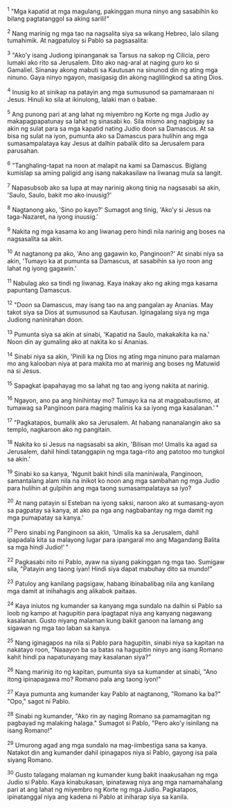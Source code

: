 <sup>1</sup>
"Mga kapatid at mga magulang, pakinggan muna ninyo ang sasabihin ko bilang pagtatanggol sa aking sarili!" 

<sup>2</sup>
Nang marinig ng mga tao na nagsalita siya sa wikang Hebreo, lalo silang tumahimik. At nagpatuloy si Pablo sa pagsasalita: 

<sup>3</sup>
"Akoʼy isang Judiong ipinanganak sa Tarsus na sakop ng Cilicia, pero lumaki ako rito sa Jerusalem. Dito ako nag-aral at naging guro ko si Gamaliel. Sinanay akong mabuti sa Kautusan na sinunod din ng ating mga ninuno. Gaya ninyo ngayon, masigasig din akong naglilingkod sa ating Dios. 

<sup>4</sup>
Inusig ko at sinikap na patayin ang mga sumusunod sa pamamaraan ni Jesus. Hinuli ko sila at ikinulong, lalaki man o babae. 

<sup>5</sup>
Ang punong pari at ang lahat ng miyembro ng Korte ng mga Judio ay makapagpapatunay sa lahat ng sinasabi ko. Sila mismo ang nagbigay sa akin ng sulat para sa mga kapatid nating Judio doon sa Damascus. At sa bisa ng sulat na iyon, pumunta ako sa Damascus para hulihin ang mga sumasampalataya kay Jesus at dalhin pabalik dito sa Jerusalem para parusahan.

<sup>6</sup>
"Tanghaling-tapat na noon at malapit na kami sa Damascus. Biglang kumislap sa aming paligid ang isang nakakasilaw na liwanag mula sa langit. 

<sup>7</sup>
Napasubsob ako sa lupa at may narinig akong tinig na nagsasabi sa akin, 'Saulo, Saulo, bakit mo ako inuusig?' 

<sup>8</sup>
Nagtanong ako, 'Sino po kayo?' Sumagot ang tinig, 'Akoʼy si Jesus na taga-Nazaret, na iyong inuusig.' 

<sup>9</sup>
Nakita ng mga kasama ko ang liwanag pero hindi nila narinig ang boses na nagsasalita sa akin. 

<sup>10</sup>
At nagtanong pa ako, 'Ano ang gagawin ko, Panginoon?' At sinabi niya sa akin, 'Tumayo ka at pumunta sa Damascus, at sasabihin sa iyo roon ang lahat ng iyong gagawin.' 

<sup>11</sup>
Nabulag ako sa tindi ng liwanag. Kaya inakay ako ng aking mga kasama papuntang Damascus. 

<sup>12</sup>
"Doon sa Damascus, may isang tao na ang pangalan ay Ananias. May takot siya sa Dios at sumusunod sa Kautusan. Iginagalang siya ng mga Judiong naninirahan doon. 

<sup>13</sup>
Pumunta siya sa akin at sinabi, 'Kapatid na Saulo, makakakita ka na.' Noon din ay gumaling ako at nakita ko si Ananias. 

<sup>14</sup>
Sinabi niya sa akin, 'Pinili ka ng Dios ng ating mga ninuno para malaman mo ang kalooban niya at para makita mo at marinig ang boses ng Matuwid na si Jesus. 

<sup>15</sup>
Sapagkat ipapahayag mo sa lahat ng tao ang iyong nakita at narinig. 

<sup>16</sup>
Ngayon, ano pa ang hinihintay mo? Tumayo ka na at magpabautismo, at tumawag sa Panginoon para maging malinis ka sa iyong mga kasalanan.' " 

<sup>17</sup>
"Pagkatapos, bumalik ako sa Jerusalem. At habang nananalangin ako sa templo, nagkaroon ako ng pangitain. 

<sup>18</sup>
Nakita ko si Jesus na nagsasabi sa akin, 'Bilisan mo! Umalis ka agad sa Jerusalem, dahil hindi tatanggapin ng mga taga-rito ang patotoo mo tungkol sa akin.' 

<sup>19</sup>
Sinabi ko sa kanya, 'Ngunit bakit hindi sila maniniwala, Panginoon, samantalang alam nila na inikot ko noon ang mga sambahan ng mga Judio para hulihin at gulpihin ang mga taong sumasampalataya sa iyo? 

<sup>20</sup>
At nang patayin si Esteban na iyong saksi, naroon ako at sumasang-ayon sa pagpatay sa kanya, at ako pa nga ang nagbabantay ng mga damit ng mga pumapatay sa kanya.' 

<sup>21</sup>
Pero sinabi ng Panginoon sa akin, 'Umalis ka sa Jerusalem, dahil ipapadala kita sa malayong lugar para ipangaral mo ang Magandang Balita sa mga hindi Judio!' " 

<sup>22</sup>
Pagkasabi nito ni Pablo, ayaw na siyang pakinggan ng mga tao. Sumigaw sila, "Patayin ang taong iyan! Hindi siya dapat mabuhay dito sa mundo!" 

<sup>23</sup>
Patuloy ang kanilang pagsigaw, habang ibinabalibag nila ang kanilang mga damit at inihahagis ang alikabok paitaas. 

<sup>24</sup>
Kaya iniutos ng kumander sa kanyang mga sundalo na dalhin si Pablo sa loob ng kampo at hagupitin para ipagtapat niya ang kanyang nagawang kasalanan. Gusto niyang malaman kung bakit ganoon na lamang ang sigawan ng mga tao laban sa kanya. 

<sup>25</sup>
Nang iginagapos na nila si Pablo para hagupitin, sinabi niya sa kapitan na nakatayo roon, "Naaayon ba sa batas na hagupitin ninyo ang isang Romano kahit hindi pa napatunayang may kasalanan siya?" 

<sup>26</sup>
Nang marinig ito ng kapitan, pumunta siya sa kumander at sinabi, "Ano itong ipinapagawa mo? Romano pala ang taong iyon!" 

<sup>27</sup>
Kaya pumunta ang kumander kay Pablo at nagtanong, "Romano ka ba?" "Opo," sagot ni Pablo. 

<sup>28</sup>
Sinabi ng kumander, "Ako rin ay naging Romano sa pamamagitan ng pagbayad ng malaking halaga." Sumagot si Pablo, "Pero akoʼy isinilang na isang Romano!" 

<sup>29</sup>
Umurong agad ang mga sundalo na mag-iimbestiga sana sa kanya. Natakot din ang kumander dahil ipinagapos niya si Pablo, gayong isa pala siyang Romano.

<sup>30</sup>
Gusto talagang malaman ng kumander kung bakit inaakusahan ng mga Judio si Pablo. Kaya kinabukasan, ipinatawag niya ang mga namamahalang pari at ang lahat ng miyembro ng Korte ng mga Judio. Pagkatapos, ipinatanggal niya ang kadena ni Pablo at iniharap siya sa kanila.